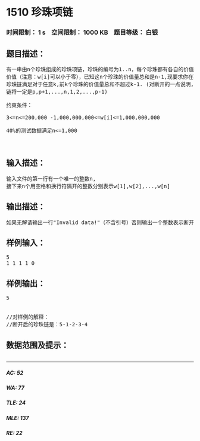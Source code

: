# 1510 珍珠项链   
### 时间限制： 1 s&nbsp;&nbsp;&nbsp;&nbsp;空间限制： 1000 KB&nbsp;&nbsp;&nbsp;&nbsp;题目等级： 白银  
## 题目描述：  

<pre>
有一串由n个珍珠组成的珍珠项链，珍珠的编号为1..n，每个珍珠都有各自的价值，我们用w[i]表示编号为i的珍珠的
价值（注意：w[i]可以小于零），已知这n个珍珠的价值量总和是n-1,现要求你在项链的某个位置断开，使得断开后的
珍珠链满足对于任意k,前k个珍珠的价值量总和不超过k-1. (对断开的一点说明, 如果在位置p断开, 那么得到的珍珠
链将一定是p,p+1,...,n,1,2,...,p-1)
 
约束条件：
 
3<=n<=200,000 -1,000,000,000<=w[i]<=1,000,000,000
 
40%的测试数据满足n<=1,000
  

</pre>
  
  
## 输入描述：  

<pre>
输入文件的第一行有一个唯一的整数n,
接下来n个用空格和换行符隔开的整数分别表示w[1],w[2],...,w[n]
</pre>
  
  
## 输出描述：  

<pre>
如果无解请输出一行"Invalid data!"（不含引号）否则输出一个整数表示断开后的珍珠链第一个珍珠的编号
</pre>
  
  
## 样例输入：  

<pre>
5
1 1 1 1 0
</pre>
  
  
## 样例输出：  

<pre>
5
 
 
//对样例的解释：
//断开后的珍珠链是：5-1-2-3-4
</pre>
  
  
## 数据范围及提示：  

<pre>
</pre>
  
  
***  

##### AC: 52  
##### WA: 77  
##### TLE: 24  
##### MLE: 137  
##### RE: 22  
